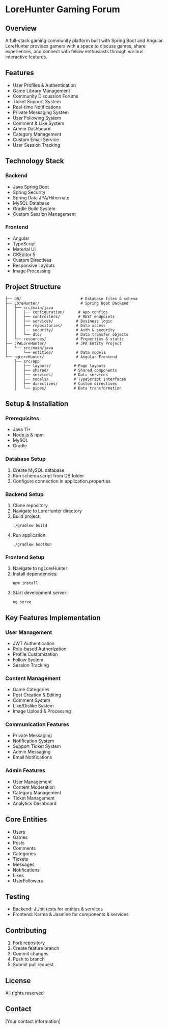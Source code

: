 # LoreHunter Gaming Forum

## Overview
A full-stack gaming community platform built with Spring Boot and Angular. LoreHunter provides gamers with a space to discuss games, share experiences, and connect with fellow enthusiasts through various interactive features.

## Features
* User Profiles & Authentication
* Game Library Management
* Community Discussion Forums
* Ticket Support System
* Real-time Notifications
* Private Messaging System
* User Following System
* Comment & Like System
* Admin Dashboard
* Category Management
* Custom Email Service
* User Session Tracking

## Technology Stack

### Backend
* Java Spring Boot
* Spring Security
* Spring Data JPA/Hibernate
* MySQL Database
* Gradle Build System
* Custom Session Management

### Frontend
* Angular
* TypeScript
* Material UI
* CKEditor 5
* Custom Directives
* Responsive Layouts
* Image Processing

## Project Structure

    ├── DB/                          # Database files & schema
    ├── LoreHunter/                  # Spring Boot Backend
    │   ├── src/main/java
    │   │   ├── configuration/      # App configs
    │   │   ├── controllers/        # REST endpoints
    │   │   ├── services/          # Business logic
    │   │   ├── repositories/      # Data access
    │   │   ├── security/          # Auth & security
    │   │   └── dto/               # Data transfer objects
    │   └── resources/             # Properties & static
    ├── JPALoreHunter/             # JPA Entity Project
    │   └── src/main/java
    │       └── entities/          # Data models
    └── ngLoreHunter/              # Angular Frontend
        ├── src/app
        │   ├── layouts/          # Page layouts
        │   ├── shared/           # Shared components
        │   ├── services/         # Data services
        │   ├── models/           # TypeScript interfaces
        │   ├── directives/       # Custom directives
        │   └── pipes/            # Data transformation

## Setup & Installation

### Prerequisites
* Java 11+
* Node.js & npm
* MySQL
* Gradle

### Database Setup
1. Create MySQL database
2. Run schema script from DB folder
3. Configure connection in application.properties

### Backend Setup
1. Clone repository
2. Navigate to LoreHunter directory
3. Build project:
    ```
    ./gradlew build
    ```
4. Run application:
    ```
    ./gradlew bootRun
    ```

### Frontend Setup
1. Navigate to ngLoreHunter
2. Install dependencies:
    ```
    npm install
    ```
3. Start development server:
    ```
    ng serve
    ```

## Key Features Implementation

### User Management
* JWT Authentication
* Role-based Authorization
* Profile Customization
* Follow System
* Session Tracking

### Content Management
* Game Categories
* Post Creation & Editing
* Comment System
* Like/Dislike System
* Image Upload & Processing

### Communication Features
* Private Messaging
* Notification System
* Support Ticket System
* Admin Messaging
* Email Notifications

### Admin Features
* User Management
* Content Moderation
* Category Management
* Ticket Management
* Analytics Dashboard

## Core Entities
* Users
* Games
* Posts
* Comments
* Categories
* Tickets
* Messages
* Notifications
* Likes
* UserFollowers

## Testing
* Backend: JUnit tests for entities & services
* Frontend: Karma & Jasmine for components & services

## Contributing
1. Fork repository
2. Create feature branch
3. Commit changes
4. Push to branch
5. Submit pull request

## License
All rights reserved

## Contact
[Your contact information]
